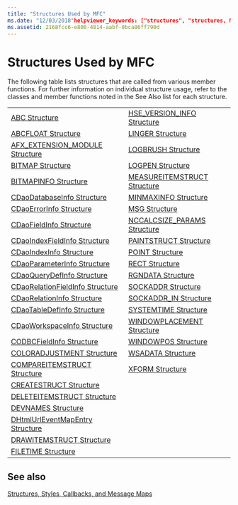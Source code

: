 ```yaml
---
title: "Structures Used by MFC"
ms.date: "12/03/2018"helpviewer_keywords: ["structures", "structures, MFC"]
ms.assetid: 2168fcc6-e800-4814-aabf-0bca86ff790d
---
```

# Structures Used by MFC

The following table lists structures that are called from various member functions. For further information on individual structure usage, refer to the classes and member functions noted in the See Also list for each structure.

|||
|-|-|
|[ABC Structure](/windows/desktop/api/wingdi/ns-wingdi-_abc)|[HSE_VERSION_INFO Structure](../../mfc/reference/hse-version-info-structure.md)|
|[ABCFLOAT Structure](/windows/desktop/api/wingdi/ns-wingdi-_abcfloat)|[LINGER Structure](/windows/desktop/api/winsock/ns-winsock-linger)|
|[AFX_EXTENSION_MODULE Structure](../../mfc/reference/afx-extension-module-structure.md)|[LOGBRUSH Structure](/windows/desktop/api/wingdi/ns-wingdi-taglogbrush)|
|[BITMAP Structure](/windows/desktop/api/wingdi/ns-wingdi-tagbitmap)|[LOGPEN Structure](/windows/desktop/api/Wingdi/ns-wingdi-taglogpen)|
|[BITMAPINFO Structure](/windows/desktop/api/wingdi/ns-wingdi-tagbitmapinfo)|[MEASUREITEMSTRUCT Structure](/windows/desktop/api/winuser/ns-winuser-tagmeasureitemstruct)|
|[CDaoDatabaseInfo Structure](../../mfc/reference/cdaodatabaseinfo-structure.md)|[MINMAXINFO Structure](/windows/desktop/api/winuser/ns-winuser-tagminmaxinfo)|
|[CDaoErrorInfo Structure](../../mfc/reference/cdaoerrorinfo-structure.md)|[MSG Structure](/windows/desktop/api/winuser/ns-winuser-tagmsg)|
|[CDaoFieldInfo Structure](../../mfc/reference/cdaofieldinfo-structure.md)|[NCCALCSIZE_PARAMS Structure](/windows/desktop/api/winuser/ns-winuser-tagnccalcsize_params)|
|[CDaoIndexFieldInfo Structure](../../mfc/reference/cdaoindexfieldinfo-structure.md)|[PAINTSTRUCT Structure](/windows/desktop/api/winuser/ns-winuser-tagpaintstruct)|
|[CDaoIndexInfo Structure](../../mfc/reference/cdaoindexinfo-structure.md)|[POINT Structure](/windows/desktop/api/windef/ns-windef-tagpoint)|
|[CDaoParameterInfo Structure](../../mfc/reference/cdaoparameterinfo-structure.md)|[RECT Structure](/windows/desktop/api/windef/ns-windef-tagrect)|
|[CDaoQueryDefInfo Structure](../../mfc/reference/cdaoquerydefinfo-structure.md)|[RGNDATA Structure](/windows/desktop/api/wingdi/ns-wingdi-_rgndata)|
|[CDaoRelationFieldInfo Structure](../../mfc/reference/cdaorelationfieldinfo-structure.md)|[SOCKADDR Structure](/windows/desktop/winsock/sockaddr-2)|
|[CDaoRelationInfo Structure](../../mfc/reference/cdaorelationinfo-structure.md)|[SOCKADDR_IN Structure](/windows/desktop/winsock/sockaddr-2)|
|[CDaoTableDefInfo Structure](../../mfc/reference/cdaotabledefinfo-structure.md)|[SYSTEMTIME Structure](/windows/desktop/api/minwinbase/ns-minwinbase-systemtime)
|[CDaoWorkspaceInfo Structure](../../mfc/reference/cdaoworkspaceinfo-structure.md)|[WINDOWPLACEMENT Structure](/windows/desktop/api/winuser/ns-winuser-tagwindowplacement)|
|[CODBCFieldInfo Structure](../../mfc/reference/codbcfieldinfo-structure.md)|[WINDOWPOS Structure](/windows/desktop/api/winuser/ns-winuser-tagwindowpos)
|[COLORADJUSTMENT Structure](/windows/desktop/api/wingdi/ns-wingdi-tagcoloradjustment)|[WSADATA Structure](/windows/desktop/api/winsock2/ns-winsock2-wsadata)|
|[COMPAREITEMSTRUCT Structure](/windows/desktop/api/winuser/ns-winuser-tagcompareitemstruct)|[XFORM Structure](/windows/desktop/api/wingdi/ns-wingdi-tagxform)|
|[CREATESTRUCT Structure](/windows/desktop/api/winuser/ns-winuser-tagcreatestructa)||
|[DELETEITEMSTRUCT Structure](/windows/desktop/api/winuser/ns-winuser-tagdeleteitemstruct)||
|[DEVNAMES Structure](/windows/desktop/api/commdlg/ns-commdlg-tagdevnames)||
|[DHtmlUrlEventMapEntry Structure](../../mfc/reference/dhtmlurleventmapentry-structure.md)||
|[DRAWITEMSTRUCT Structure](/windows/desktop/api/winuser/ns-winuser-tagdrawitemstruct)||
|[FILETIME Structure](/windows/desktop/api/minwinbase/ns-minwinbase-filetime)||

## See also

[Structures, Styles, Callbacks, and Message Maps](../../mfc/reference/structures-styles-callbacks-and-message-maps.md)
